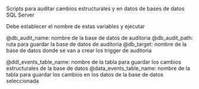 Scripts para auditar cambios estructurales y en datos de bases de datos SQL Server

Debe establecer el nombre de estas variables y ejecutar

@db_audit_name: nombre de la base de datos de auditoria
@db_audit_path: ruta para guardar la base de datos de auditoria
@db_target: nombre de la base de datos donde se van a crear los trigger de auditoria

@ddl_events_table_name: nombre de la tabla para guardar los cambios estructurales de la base de datos
@data_events_table_name: nombre de la tabla para guardar los cambios en los datos de la base de datos seleccionada

